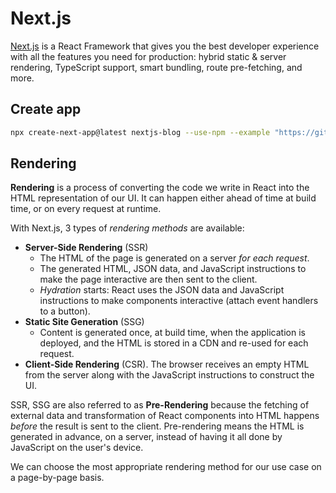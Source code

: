 # Next.js

[Next.js](https://nextjs.org/) is a React Framework that gives you the best developer experience 
with all the features you need for production: hybrid static & server rendering, TypeScript support, smart bundling, route pre-fetching, and more.

## Create app

```bash
npx create-next-app@latest nextjs-blog --use-npm --example "https://github.com/vercel/next-learn/tree/master/basics/learn-starter"
```

## Rendering

**Rendering** is a process of converting the code we write in React into the HTML representation of our UI. It can happen either ahead of time at build time, or on every request at runtime.

With Next.js, 3 types of *rendering methods* are available: 

- **Server-Side Rendering** (SSR)
  - The HTML of the page is generated on a server *for each request*. 
  - The generated HTML, JSON data, and JavaScript instructions to make the page interactive are then sent to the client.
  - *Hydration* starts: React uses the JSON data and JavaScript instructions to make components interactive (attach event handlers to a button).
- **Static Site Generation** (SSG)
  - Content is generated once, at build time, when the application is deployed, and the HTML is stored in a CDN and re-used for each request.
- **Client-Side Rendering** (CSR). The browser receives an empty HTML from the server along with the JavaScript instructions to construct the UI.

SSR, SSG are also referred to as **Pre-Rendering** because the fetching of external data and 
transformation of React components into HTML happens *before* the result is sent to the client.
Pre-rendering means the HTML is generated in advance, on a server, instead of having it all done by JavaScript on the user's device.

We can choose the most appropriate rendering method for our use case on a page-by-page basis.
